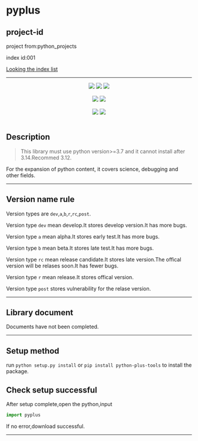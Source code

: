 # pyplus

## project-id
project from:python_projects

index id:001

[Looking the index list](https://github.com/xystudio889/xystudio889/blob/main/index/python-projects.md)

---

<div align="center" style="line-height: 1;">
  <a href="https://github.com/xystudio889/pyplus"><img
    src="https://img.shields.io/badge/source code-github-536af5?color=536af5&logoColor=white"/></a>
  <a href="https://pypi.org/project/python-plus-tools/"><img
    src="https://img.shields.io/badge/pypi-1.2.2-536af5?color=7803f1&logoColor=white"/></a>
  <img
    src="https://img.shields.io/badge/python-3.7 | 3.8 | 3.9 | 3.10 | 3.11 | 3.12 | 3.13-1c93ea?color=1cb5ea&logoColor=white"/>
</div>
<br />
<div align="center" style="line-height: 1;">
  <a href="./README.md"><img
    src="https://img.shields.io/badge/language-English-536af5?color=781ff1&logoColor=white"/></a>
  <a href="./README-CN.md"><img
    src="https://img.shields.io/badge/简体中文-536af5?color=ff0000&logoColor=white"/></a>
</div>
<br />
<div align="center" style="line-height: 1;">
  <a href="./feature.md"><img
    src="https://img.shields.io/badge/feature-English-536af5?color=781ff1&logoColor=white"/></a>
  <a href="./feature-CN.md"><img
    src="https://img.shields.io/badge/简体中文-536af5?color=86fce5&logoColor=white"/></a>
</div>
<br />

## Description

> This library must use python version>=3.7 and it cannot install after 3.14.Recommed 3.12.

For the expansion of python content, it covers science, debugging and other fields.

---
## Version name rule
Version types are `dev`,`a`,`b`,`r`,`rc`,`post`.

Version type `dev` mean develop.It stores develop version.It has more bugs.

Version type `a` mean alpha.It stores early test.It has more bugs.

Version type `b` mean beta.It stores late test.It has more bugs.

Version type `rc` mean release candidate.It stores late version.The offical version will be relases soon.It has fewer bugs.

Version type `r` mean release.It stores offical version.

Version type `post` stores vulnerability for the relase version.


---

## Library document
Documents have not been completed.

---
## Setup method
run `python setup.py install` or `pip install python-plus-tools` to install the package.

## Check setup successful
After setup complete,open the python,input
```python
import pyplus
```
If no error,download successful.

---
